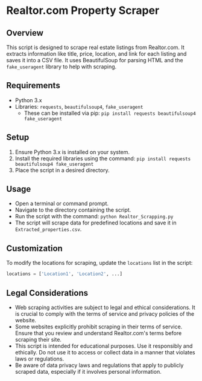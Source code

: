 # Realtor.com Property Scraper

## Overview
This script is designed to scrape real estate listings from Realtor.com. It extracts information like title, price, location, and link for each listing and saves it into a CSV file. It uses BeautifulSoup for parsing HTML and the `fake_useragent` library to help with scraping.

## Requirements
- Python 3.x
- Libraries: `requests`, `beautifulsoup4`, `fake_useragent`
  - These can be installed via pip: `pip install requests beautifulsoup4 fake_useragent`

## Setup
1. Ensure Python 3.x is installed on your system.
2. Install the required libraries using the command: `pip install requests beautifulsoup4 fake_useragent`
3. Place the script in a desired directory.

## Usage
- Open a terminal or command prompt.
- Navigate to the directory containing the script.
- Run the script with the command: `python Realtor_Scrapping.py`
- The script will scrape data for predefined locations and save it in `Extracted_properties.csv`.

## Customization
To modify the locations for scraping, update the `locations` list in the script:
```python
locations = ['Location1', 'Location2', ...]
```
## Legal Considerations
- Web scraping activities are subject to legal and ethical considerations. It is crucial to comply with the terms of service and privacy policies of the website.
- Some websites explicitly prohibit scraping in their terms of service. Ensure that you review and understand Realtor.com's terms before scraping their site.
- This script is intended for educational purposes. Use it responsibly and ethically. Do not use it to access or collect data in a manner that violates laws or regulations.
- Be aware of data privacy laws and regulations that apply to publicly scraped data, especially if it involves personal information.

